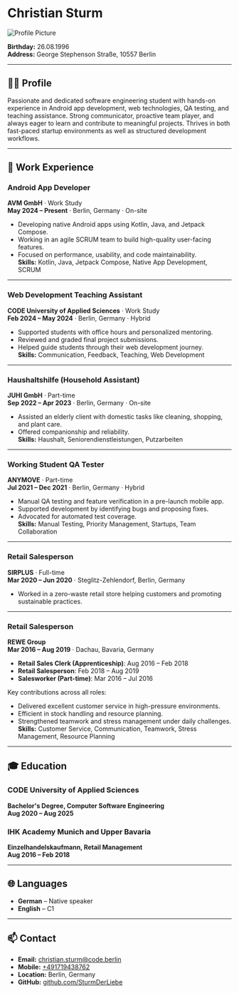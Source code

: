 # Christian Sturm

![Profile Picture]()

**Birthday:** 26.08.1996  
**Address:** George Stephenson Straße, 10557 Berlin

---

## 🧑‍💻 Profile

Passionate and dedicated software engineering student with hands-on experience in Android app development, web technologies, QA testing, and teaching assistance. Strong communicator, proactive team player, and always eager to learn and contribute to meaningful projects. Thrives in both fast-paced startup environments as well as structured development workflows.

---

## 💼 Work Experience

### Android App Developer  
**AVM GmbH** · Work Study  
**May 2024 – Present** · Berlin, Germany · On-site

- Developing native Android apps using Kotlin, Java, and Jetpack Compose.
- Working in an agile SCRUM team to build high-quality user-facing features.
- Focused on performance, usability, and code maintainability.  
**Skills:** Kotlin, Java, Jetpack Compose, Native App Development, SCRUM

---

### Web Development Teaching Assistant  
**CODE University of Applied Sciences** · Work Study  
**Feb 2024 – May 2024** · Berlin, Germany · Hybrid

- Supported students with office hours and personalized mentoring.
- Reviewed and graded final project submissions.
- Helped guide students through their web development journey.  
**Skills:** Communication, Feedback, Teaching, Web Development

---

### Haushaltshilfe (Household Assistant)  
**JUHI GmbH** · Part-time  
**Sep 2022 – Apr 2023** · Berlin, Germany · On-site

- Assisted an elderly client with domestic tasks like cleaning, shopping, and plant care.
- Offered companionship and reliability.  
**Skills:** Haushalt, Seniorendienstleistungen, Putzarbeiten

---

### Working Student QA Tester  
**ANYMOVE** · Part-time  
**Jul 2021 – Dec 2021** · Berlin, Germany · Hybrid

- Manual QA testing and feature verification in a pre-launch mobile app.
- Supported development by identifying bugs and proposing fixes.
- Advocated for automated test coverage.  
**Skills:** Manual Testing, Priority Management, Startups, Team Collaboration

---

### Retail Salesperson  
**SIRPLUS** · Full-time  
**Mar 2020 – Jun 2020** · Steglitz-Zehlendorf, Berlin, Germany

- Worked in a zero-waste retail store helping customers and promoting sustainable practices.

---

### Retail Salesperson  
**REWE Group**  
**Mar 2016 – Aug 2019** · Dachau, Bavaria, Germany

- **Retail Sales Clerk (Apprenticeship)**: Aug 2016 – Feb 2018  
- **Retail Salesperson**: Feb 2018 – Aug 2019  
- **Salesworker (Part-time)**: Mar 2016 – Jul 2016

Key contributions across all roles:

- Delivered excellent customer service in high-pressure environments.
- Efficient in stock handling and resource planning.
- Strengthened teamwork and stress management under daily challenges.  
**Skills:** Customer Service, Communication, Teamwork, Stress Management, Resource Planning

---

## 🎓 Education

### CODE University of Applied Sciences  
**Bachelor's Degree, Computer Software Engineering**  
**Aug 2020 – Aug 2025**

### IHK Academy Munich and Upper Bavaria  
**Einzelhandelskaufmann, Retail Management**  
**Aug 2016 – Feb 2018**

---

## 🌐 Languages

- **German** – Native speaker  
- **English** – C1

---

## 📫 Contact

- **Email:** [christian.sturm@code.berlin](mailto:christian.sturm@code.berlin)  
- **Mobile:** [+491719438762](tel:+491719438762)  
- **Location:** Berlin, Germany  
- **GitHub:** [github.com/SturmDerLiebe](https://github.com/SturmDerLiebe)
